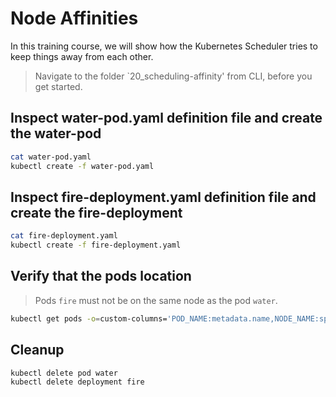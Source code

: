 # Node Affinities

In this training course, we will show how the Kubernetes Scheduler tries to keep things away from each other.

> Navigate to the folder `20_scheduling-affinity' from CLI, before you get started.

## Inspect water-pod.yaml definition file and create the water-pod

```bash
cat water-pod.yaml
kubectl create -f water-pod.yaml
```

## Inspect fire-deployment.yaml definition file and create the fire-deployment

```bash
cat fire-deployment.yaml
kubectl create -f fire-deployment.yaml
```

## Verify that the pods location

> Pods `fire` must not be on the same node as the pod `water`.

```bash
kubectl get pods -o=custom-columns='POD_NAME:metadata.name,NODE_NAME:spec.nodeName'
```

## Cleanup

```bash
kubectl delete pod water
kubectl delete deployment fire
```
